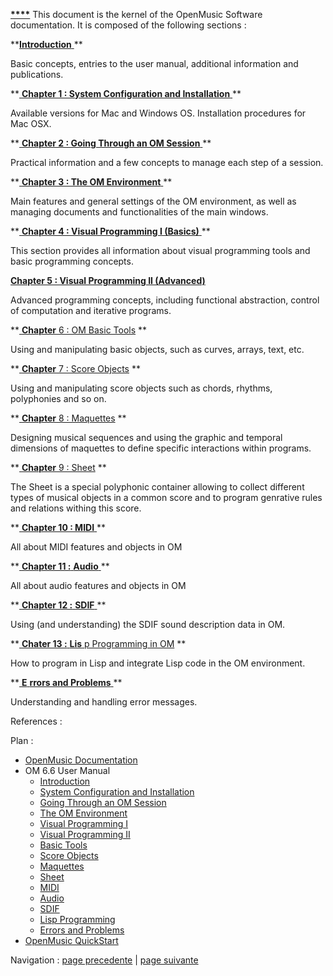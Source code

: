 [ ](00-Sommaire) **[ ****](00-Sommaire)** This document is the
kernel of the OpenMusic Software documentation. It is composed of the
following sections :

**[**Introduction** ](00-Sommaire) **

Basic concepts, entries to the user manual, additional information and
publications.

 **[ **Chapter 1 : System Configuration and Installation**
](Installation) **

Available versions for Mac and Windows OS. Installation procedures for Mac
OSX.

 **[ **Chapter 2 : Going Through an OM Session** ](Goingthrough) **

Practical information and a few concepts to manage each step of a session.

 **[ **Chapter 3 : The OM Environment** ](Environment) **

Main features and general settings of the OM environment, as well as managing
documents and functionalities of the main windows.

 **[ **Chapter 4 : Visual Programming I (Basics)**
](BasicVisualProgramming) **

This section provides all information about visual programming tools and basic
programming concepts.

[ **Chapter 5 : Visual Programming II
(Advanced)**](AdvancedVisualProgramming)

Advanced programming concepts, including functional abstraction, control of
computation and iterative programs.

 **[ **Chapter** 6 : OM Basic Tools](BasicObjects) **

Using and manipulating basic objects, such as curves, arrays, text, etc.

 **[ **Chapter** 7 : Score Objects](BasicObjects) **

Using and manipulating score objects such as chords, rhythms, polyphonies and
so on.

 **[ **Chapter** 8 : Maquettes](Maquettes) **

Designing musical sequences and using the graphic and temporal dimensions of
maquettes to define specific interactions within programs.

 **[ **Chapter** 9 : Sheet](Sheet) **

The Sheet is a special polyphonic container allowing to collect different
types of musical objects in a common score and to program genrative rules and
relations withing this score.

 **[ **Chapter 10 : MIDI** ](MIDI) **

All about MIDI features and objects in OM

 **[ **Chapter 11 :** **Audio** ](Audio) **

All about audio features and objects in OM

 **[ **Chapter 12 :** **SDIF** ](SDIF) **

Using (and understanding) the SDIF sound description data in OM.

 **[ **Chater 13 :** **Lis** p Programming in OM](Lisp) **

How to program in Lisp and integrate Lisp code in the OM environment.

 **[ **E** **rrors and Problems** ](errors) **

Understanding and handling error messages.

References :

Plan :

  * [OpenMusic Documentation](OM-Documentation)
  * OM 6.6 User Manual
    * [Introduction](00-Sommaire)
    * [System Configuration and Installation](Installation)
    * [Going Through an OM Session](Goingthrough)
    * [The OM Environment](Environment)
    * [Visual Programming I](BasicVisualProgramming)
    * [Visual Programming II](AdvancedVisualProgramming)
    * [Basic Tools](BasicObjects)
    * [Score Objects](ScoreObjects)
    * [Maquettes](Maquettes)
    * [Sheet](Sheet)
    * [MIDI](MIDI)
    * [Audio](Audio)
    * [SDIF](SDIF)
    * [Lisp Programming](Lisp)
    * [Errors and Problems](errors)
  * [OpenMusic QuickStart](QuickStart-Chapters)

Navigation : [page precedente](OM-Documentation "page
précédente\(OpenMusic Documentation\)") | [page suivante](00-Sommaire
"page suivante\(Introduction\)")

